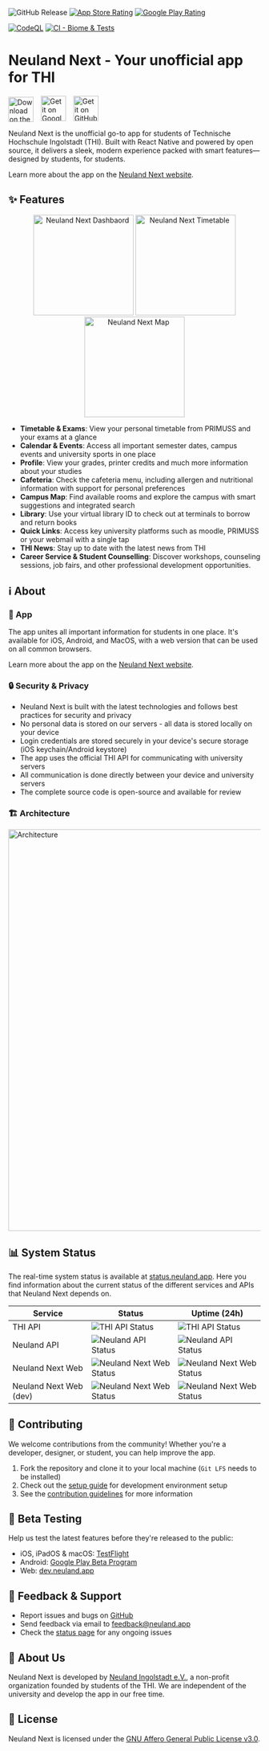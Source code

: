 ![GitHub Release](https://img.shields.io/github/v/release/neuland-ingolstadt/neuland.app-native?display_name=release&label=Version&color=blue)
[![App Store Rating](https://img.shields.io/badge/App%20Store-5.0%20★-blue?logo=apple&style=flat)](https://apps.apple.com/app/neuland-next/id1617096811)
[![Google Play Rating](https://img.shields.io/badge/Google%20Play-4.8%20★-blue?logo=google-play&style=flat)](https://play.google.com/store/apps/details?id=app.neuland)

[![CodeQL](https://github.com/neuland-ingolstadt/neuland.app-native/actions/workflows/codeql.yml/badge.svg)](https://github.com/neuland-ingolstadt/neuland.app-native/actions/workflows/codeql.yml)
[![CI - Biome & Tests](https://github.com/neuland-ingolstadt/neuland.app-native/actions/workflows/ci.yml/badge.svg)](https://github.com/neuland-ingolstadt/neuland.app-native/actions/workflows/ci.yml)
# Neuland Next - Your unofficial app for THI

<p align="left" style="display: flex; align-items: center; gap: 15px;">
  <a href="https://apps.apple.com/app/neuland-next/id1617096811">
    <img src="config/github/Apple_Badge_EN.svg" alt="Download on the App Store" style="height: 50px; margin-top: 3px;" />
  </a>
  <a href="https://play.google.com/store/apps/details?id=app.neuland">
    <img src="config/github/Google_Badge_EN.svg" alt="Get it on Google Play" style="height: 50px;" />
  </a>
  <a href="https://github.com/neuland-ingolstadt/neuland.app-native/releases/latest">
    <img src="config/github/get-it-on-github.png" alt="Get it on GitHub" style="height: 50px;" />
  </a>
</p>

Neuland Next is the unofficial go-to app for students of Technische Hochschule Ingolstadt (THI). Built with React Native and powered by open source, it delivers a sleek, modern experience packed with smart features—designed by students, for students.

Learn more about the app on the [Neuland Next website](https://neuland.app).

## ✨ Features

<p align="center">
  <img src="config/github/1.jpg" alt="Neuland Next Dashbaord" width="200"/>
  <img src="config/github/2.jpg" alt="Neuland Next Timetable" width="200"/>
  <img src="config/github/3.jpg" alt="Neuland Next Map" width="200"/>
</p>

- **Timetable & Exams**: View your personal timetable from PRIMUSS and your exams at a glance
- **Calendar & Events**: Access all important semester dates, campus events and university sports in one place
- **Profile**: View your grades, printer credits and much more information about your studies
- **Cafeteria**: Check the cafeteria menu, including allergen and nutritional information with support for personal preferences
- **Campus Map**: Find available rooms and explore the campus with smart suggestions and integrated search
- **Library**: Use your virtual library ID to check out at terminals to borrow and return books
- **Quick Links**: Access key university platforms such as moodle, PRIMUSS or your webmail with a single tap
- **THI News**: Stay up to date with the latest news from THI
- **Career Service & Student Counselling**: Discover workshops, counseling sessions, job fairs, and other professional development opportunities.

## ℹ️ About

### 📱 App

The app unites all important information for students in one place. It's available for iOS, Android, and MacOS, with a web version that can be used on all common browsers.

Learn more about the app on the [Neuland Next website](https://neuland.app).

### 🔒 Security & Privacy

- Neuland Next is built with the latest technologies and follows best practices for security and privacy
- No personal data is stored on our servers - all data is stored locally on your device
- Login credentials are stored securely in your device's secure storage (iOS keychain/Android keystore)
- The app uses the official THI API for communicating with university servers
- All communication is done directly between your device and university servers
- The complete source code is open-source and available for review

### 🏗️ Architecture

<img src="config/github/architecture.svg" alt="Architecture" width="800px" />

## 📊 System Status

The real-time system status is available at [status.neuland.app](https://status.neuland.app). Here you find information about the current status of the different services and APIs that Neuland Next depends on.

| Service | Status |  Uptime (24h)
|---------|--------|--------|
| THI API | ![THI API Status](https://status.neuland.app/api/badge/14/status?upColor=%2331c753) | ![THI API Status](https://status.neuland.app/api/badge/14/uptime?upColor=%2331c753) |
| Neuland API | ![Neuland API Status](https://status.neuland.app/api/badge/3/status?upColor=%2331c753) | ![Neuland API Status](https://status.neuland.app/api/badge/3/uptime?upColor=%2331c753) |
| Neuland Next Web | ![Neuland Next Web Status](https://status.neuland.app/api/badge/1/status?upColor=%2331c753) | ![Neuland Next Web Status](https://status.neuland.app/api/badge/1/uptime?upColor=%2331c753) |
| Neuland Next Web (dev) | ![Neuland Next Web Status](https://status.neuland.app/api/badge/6/status?upColor=%2331c753) | ![Neuland Next Web Status](https://status.neuland.app/api/badge/6/uptime?upColor=%2331c753) |

## 🤝 Contributing

We welcome contributions from the community! Whether you're a developer, designer, or student, you can help improve the app.

1. Fork the repository and clone it to your local machine (`Git LFS` needs to be installed)
2. Check out the [setup guide](https://neuland.app/docs/contribute/setup) for development environment setup
3. See the [contribution guidelines](https://neuland.app/docs/contribute/contribute) for more information

## 🧪 Beta Testing

Help us test the latest features before they're released to the public:

- iOS, iPadOS & macOS: [TestFlight](https://testflight.apple.com/join/PABWZys2)
- Android: [Google Play Beta Program](https://play.google.com/store/apps/details?id=app.neuland)
- Web: [dev.neuland.app](https://dev.neuland.app)

## 💬 Feedback & Support

- Report issues and bugs on [GitHub](https://github.com/neuland-ingolstadt/neuland.app-native/issues/new?assignees=&labels=bug&projects=&template=bug_report.yml&title=%5BBug%5D%3A+)
- Send feedback via email to [feedback@neuland.app](mailto:feedback@neuland.app)
- Check the [status page](https://status.neuland.app) for any ongoing issues

## 👥 About Us

Neuland Next is developed by [Neuland Ingolstadt e.V.](https://neuland-ingolstadt.de), a non-profit organization founded by students of the THI. We are independent of the university and develop the app in our free time.

## 📜 License

Neuland Next is licensed under the [GNU Affero General Public License v3.0](LICENSE).
